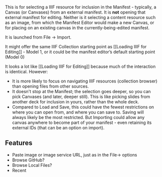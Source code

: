 This is for selecting a IIIF resource for inclusion in the Manifest - typically, a Canvas (or Canvases) from an external manifest. It is **not** opening that external manifest for editing. Neither is it selecting a content resource such as an image, from which the Manifest Editor would make a new Canvas, or for placing on an existing canvas in the currently-being-edited manifest. 

It is launched from File -> Import.

It might offer the same IIIF Collection starting point as [[Loading IIIF for Editing]] - Model 1, or it could be the manifest editor’s default starting point (Model 0)

It looks a lot like [[Loading IIIF for Editing]] because much of the interaction is identical. However:

* It is more likely to focus on navigating IIIF resources (collection browser) than opening files from other sources.
* It doesn't stop at the Manifest; the selection goes deeper, so you can pick Canvases (and later, deeper still). This is like picking slides from another deck for inclusion in yours, rather than the whole deck.
* Compared to Load and Save, this could have the fewest restrictions on where you can open from, and where you can save to. Saving will always likely be the most restricted. But Importing could allow any canvas anywhere to become part of your manifest - even retaining its external IDs (that can be an option on import).

## Features

* Paste image or image service URL, just as in the File-> options
* Browse GitHub?
* Browse Local Files?
* Recent


